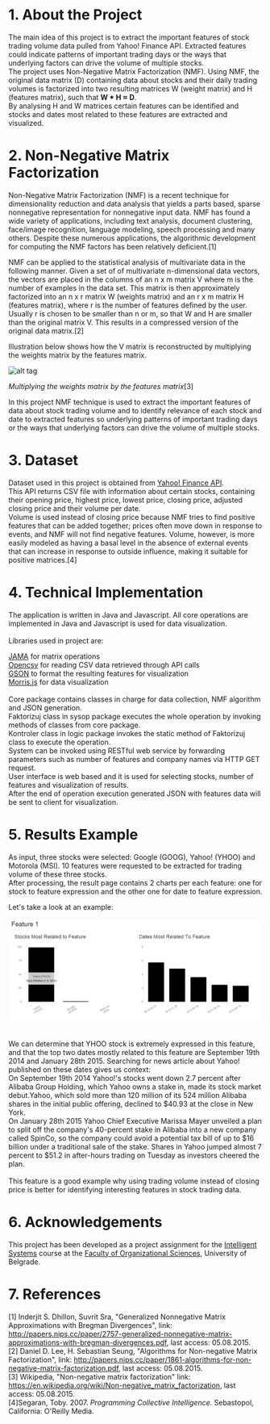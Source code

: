 # 1. About the Project
The main idea of this project is to extract the important features of stock trading volume data pulled from Yahoo! Finance API. Extracted features could indicate patterns of important trading days or the ways that underlying factors can drive the volume of multiple stocks.  
The project uses Non-Negative Matrix Factorization (NMF). Using NMF, the original data matrix (D) containing data about stocks and their daily trading volumes is factorized into two resulting matrices W (weight matrix) and H (features matrix), such that <b>W * H ≈ D</b>.  
By analysing H and W matrices certain features can be identified and stocks and dates most related to these features are extracted and visualized.  

# 2. Non-Negative Matrix Factorization
Non-Negative Matrix Factorization (NMF) is a recent technique for dimensionality
reduction and data analysis that yields a parts based, sparse
nonnegative representation for nonnegative input data. NMF has found
a wide variety of applications, including text analysis, document clustering,
face/image recognition, language modeling, speech processing and
many others. Despite these numerous applications, the algorithmic development
for computing the NMF factors has been relatively deficient.[1]

NMF can be applied to the statistical analysis of multivariate data in the following manner.
Given a set of of multivariate n-dimensional data vectors, the vectors are placed in the
columns of an n x m matrix V where m is the number of examples in the data set. This
matrix is then approximately factorized into an n x r matrix W (weights matrix) and an r x m matrix H (features matrix), where r is the number of features defined by the user.
Usually r is chosen to be smaller than n or m, so that W and H are smaller than the original
matrix V. This results in a compressed version of the original data matrix.[2]  

Illustration below shows how the V matrix is reconstructed by multiplying the
weights matrix by the features matrix.

![alt tag](https://upload.wikimedia.org/wikipedia/commons/thumb/f/f9/NMF.png/400px-NMF.png)  

<i>Multiplying the weights matrix by the features matrix</i>[3]


In this project NMF technique is used to extract the important features of data about stock trading volume and to identify relevance of each stock and date to extracted features so underlying patterns of important trading days or the ways that underlying factors can drive the volume of multiple stocks.  

# 3. Dataset
Dataset used in this project is obtained from [Yahoo! Finance API](http://finance.yahoo.com/).  
This API returns CSV file with information about certain stocks, containing their opening price, highest price, lowest price, closing price, adjusted closing price and their volume per date.  
Volume is
used instead of closing price because NMF tries to find positive features that can be
added together; prices often move down in response to events, and NMF will not find
negative features. Volume, however, is more easily modeled as having a basal level in the absence of external events
that can increase in response to outside influence, making it suitable for positive
matrices.[4]  

# 4. Technical Implementation
The application is written in Java and Javascript. All core operations are implemented in Java and Javascript is used for data visualization.  
</br>
Libraries used in project are:  

[JAMA](http://math.nist.gov/javanumerics/jama/) for matrix operations </br>
[Opencsv](http://opencsv.sourceforge.net/) for reading CSV data retrieved through API calls </br> [GSON](https://github.com/google/gson) to format the resulting features for visualization </br>
[Morris.js](http://morrisjs.github.io/morris.js/) for data visualization </br>
</br>
Core package contains classes in charge for data collection, NMF algorithm and JSON generation. </br>
Faktorizuj class in sysop package executes the whole operation by invoking methods of classes from core package. </br>
Kontroler class in logic package invokes the static method of Faktorizuj class to execute the operation.  </br>
System can be invoked using RESTful web service by forwarding parameters such as number of features and company names via HTTP GET request. </br>
User interface is web based and it is used for selecting stocks, number of features and visualization of results.</br>
After the end of operation execution generated JSON with features data will be sent to client for visualization. 

# 5. Results Example
As input, three stocks were selected: Google (GOOG), Yahoo! (YHOO) and Motorola (MSI). 10 features were requested to be extracted for trading volume of these three stocks. </br>
After processing, the result page contains 2 charts per each feature: one for stock to feature expression and the other one for date to feature expression. </br>

Let's take a look at an example: </br></br>
![alt tag](doc/img/example.jpg)  
</br>

We can determine that YHOO stock is extremely expressed in this feature, and that the top two dates mostly related to this feature are September 19th 2014 and January 28th 2015. Searching for news article about Yahoo! published on these dates gives us context:
</br>On September 19th 2014 Yahoo!'s stocks went down 2.7 percent after Alibaba Group Holding, which Yahoo owns a stake in, made its stock market debut.Yahoo, which sold more than 120 million of its 524 million Alibaba shares in the initial public offering, declined to $40.93 at the close in New York.
<br>On January 28th 2015 Yahoo Chief Executive Marissa Mayer unveiled a plan to split off the company's 40-percent stake in Alibaba into a new company called SpinCo, so the company could avoid a potential tax bill of up to $16 billion under a traditional sale of the stake. Shares in Yahoo jumped almost 7 percent to $51.2 in after-hours trading on Tuesday as investors cheered the plan.</br></br>
This feature is a good example why using trading volume instead of closing price is better for identifying interesting features in stock trading data.

# 6. Acknowledgements
This project has been developed as a project assignment for the [Intelligent Systems](http://is.fon.rs/) course at the [Faculty of Organizational Sciences](http://www.fon.bg.ac.rs/eng/), University of Belgrade.

# 7. References
[1] Inderjit S. Dhillon, Suvrit Sra, "Generalized Nonnegative Matrix Approximations with Bregman Divergences", link: http://papers.nips.cc/paper/2757-generalized-nonnegative-matrix-approximations-with-bregman-divergences.pdf, last access: 05.08.2015. </br>
[2] Daniel D. Lee, H. Sebastian Seung, "Algorithms for Non-negative Matrix Factorization", link: http://papers.nips.cc/paper/1861-algorithms-for-non-negative-matrix-factorization.pdf, last access: 05.08.2015. </br>
[3] Wikipedia, "Non-negative matrix factorization" link: https://en.wikipedia.org/wiki/Non-negative_matrix_factorization, last access: 05.08.2015. </br> 
[4]Segaran, Toby. 2007. <i>Programming Collective Intelligence</i>. Sebastopol, California: O'Reilly Media.
